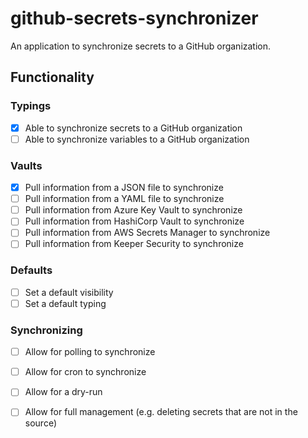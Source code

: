# github-secrets-synchronizer

An application to synchronize secrets to a GitHub organization.

## Functionality

### Typings
- [x] Able to synchronize secrets to a GitHub organization
- [ ] Able to synchronize variables to a GitHub organization

### Vaults
- [x] Pull information from a JSON file to synchronize
- [ ] Pull information from a YAML file to synchronize
- [ ] Pull information from Azure Key Vault to synchronize
- [ ] Pull information from HashiCorp Vault to synchronize
- [ ] Pull information from AWS Secrets Manager to synchronize
- [ ] Pull information from Keeper Security to synchronize

### Defaults
- [ ] Set a default visibility
- [ ] Set a default typing

### Synchronizing
- [ ] Allow for polling to synchronize
- [ ] Allow for cron to synchronize
- [ ] Allow for a dry-run
- [ ] Allow for full management (e.g. deleting secrets that are not in the source)

